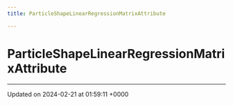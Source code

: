 ```yaml
---
title: ParticleShapeLinearRegressionMatrixAttribute

---
```


# ParticleShapeLinearRegressionMatrixAttribute





-------------------------------

Updated on 2024-02-21 at 01:59:11 +0000